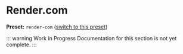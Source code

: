 # Render.com

**Preset:** `render-com` ([switch to this preset](/deploy/#changing-the-deployment-preset))

::: warning Work in Progress
Documentation for this section is not yet complete.
:::
